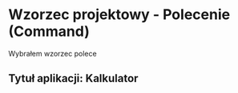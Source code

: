 # Wzorzec projektowy - Polecenie (Command)

Wybrałem wzorzec polece

## Tytuł aplikacji: Kalkulator


